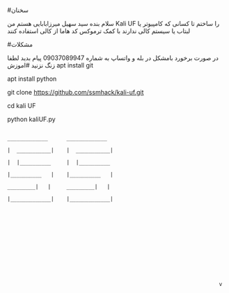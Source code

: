 #سخنان


سلام بنده سید سهیل میرزابابایی هستم من Kali UF را ساختم تا کسانی که کامپیوتر یا لبتاب یا سیستم کالی ندارند با کمک ترموکس کد هاما از کالی استفاده کنند


#مشکلات  


در صورت برخورد بامشکل در بله و واتساپ به شماره 09037089947 پیام بدید
لطفا زنگ نزنید
#اموزش
apt install git

apt install python

git clone https://github.com/ssmhack/kali-uf.git

cd kali UF

python kaliUF.py

                                                                          

                                                                   
                                                                                _____________      _____________                                           
                                                                              |  ___________|    |  ___________|
                                                                              |  |__________     |  |__________
                                                                              |__________   |    |__________   |
                                                                               _________|   |     _________|   |
                                                                              |_____________|    |_____________|                       
                                 
                              
                               
                                           
                                           
                                                                   
                                                                  
                                                                                         
                              
                                            

                                                              
                             
                                                                        v                                                  
